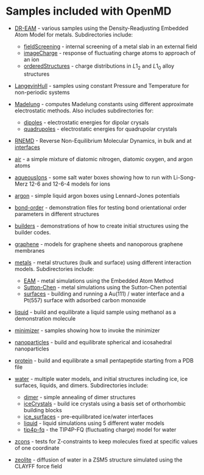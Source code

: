 
# Samples included with OpenMD

- [DR-EAM](DR-EAM/README.md) - various samples using the Density-Readjusting Embedded Atom Model for metals. Subdirectories include:

    + [fieldScreening](DR-EAM/fieldScreening/) - internal screening of a metal slab in an external field
    + [imageCharge](DR-EAM/imageCharge) - response of fluctuating charge atoms to approach of an ion
    + [orderedStructures](DR-EAM/orderedStructures/) - charge distributions in  $L1_{2}$ and $L1_{0}$ alloy structures

- [LangevinHull](LangevinHull/README.md) - samples using constant Pressure and Temperature for non-periodic systems
- [Madelung](Madelung/README.md) - computes Madelung constants using different approximate electrostatic methods.  Also includes subdirectories for:

    + [dipoles](Madelung/dipoles/README.md) - electrostatic energies for dipolar crysals
    + [quadrupoles](Madelung/quadrupoles/README.md) - electrostatic energies for quadrupolar crystals

- [RNEMD](RNEMD/README.md) - Reverse Non-Equilibrium Molecular Dynamics, in bulk and at [interfaces](RNEMD/interfaces)
- [air](air/README.md) - a simple mixture of diatomic nitrogen, diatomic oxygen, and argon atoms
- [aqueousIons](aqueousIons/README.md) - some salt water boxes showing how to run with Li-Song-Merz 12-6 and 12-6-4 models for ions
- [argon](argon/README.md) - simple liquid argon boxes using Lennard-Jones potentials
- [bond-order](bond-order/README.md) - demonstration files for testing bond orientational order parameters in different structures
- [builders](builders/README.md) - demonstrations of how to create initial structures using the builder codes.
- [graphene](graphene/README.md) - models for graphene sheets and nanoporous graphene membranes
- [metals](metals/README.md) - metal structures (bulk and surface) using different interaction models.  Subdirectories include:

    + [EAM](metals/EAM/README.md) - metal simulations using the Embedded Atom Method
    + [Sutton-Chen](metals/Sutton-Chen/README.md) - metal simulations using the Sutton-Chen potential
    + [surfaces](metals/surfaces/README.md) - building and running a Au(111) / water interface and a Pt(557) surface with adsorbed carbon monoxide

- [liquid](liquid/README.md) - build and equilibrate a liquid sample using methanol as a demonstration molecule
- [minimizer](minimizer/README.md) - samples showing how to invoke the minimizer
- [nanoparticles](nanoparticles/README.md) - build and equilibrate spherical and icosahedral nanoparticles
- [protein](protein/README.md) - build and equilibrate a small pentapeptide starting from a PDB file
- [water](water/README.md) - multiple water models, and initial structures including ice, ice surfaces, liquids, and dimers. Subdirectories include:

    + [dimer](water/dimer/README.md) - simple annealing of dimer structures
    + [iceCrystals](water/iceCrystals/README.md) - build ice crystals using a basis set of orthorhombic building blocks
    + [ice_surfaces](water/ice_surfaces/README.md) - pre-equilibrated ice/water interfaces
    + [liquid](water/liquid/README.md) - liquid simulations using 5 different water models
    + [tip4p-fq](water/tip4p-fq/README.md) - the TIP4P-FQ (fluctuating charge) model for water

- [zcons](zcons/README.md) - tests for Z-constraints to keep molecules fixed at specific values of one coordinate
- [zeolite](zeolite/README.md) - diffusion of water in a ZSM5 structure simulated using the CLAYFF force field
